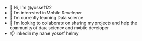 - 👋 Hi, I’m @yossef122
- 👀 I’m interested in Mobile Developer 
- 🌱 I’m currently learning Data science
- 💞️ I’m looking to collaborate on sharing my projects and help the community of data science and mobile developer
- 📫 linkedin my name yossef helmy

<!---
yossef122/yossef122 is a ✨ special ✨ repository because its `README.md` (this file) appears on your GitHub profile.
You can click the Preview link to take a look at your changes.
--->

